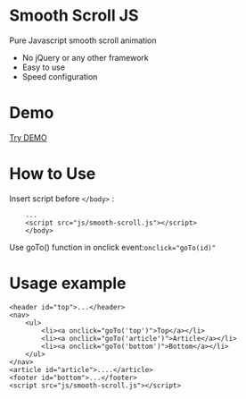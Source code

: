 # Smooth Scroll JS
Pure Javascript smooth scroll animation
* No jQuery or any other framework
* Easy to use
* Speed configuration

# Demo
[Try DEMO](http://antontemchenko.github.io/smooth-scroll-js/)

# How to Use
Insert script before ```</body>``` :
```
	...
	<script src="js/smooth-scroll.js"></script>
	</body>
```

Use goTo() function in onclick event:```onclick="goTo(id)"``` 

# Usage example

```
<header id="top">...</header>
<nav>
	<ul>
		<li><a onclick="goTo('top')">Top</a></li>
		<li><a onclick="goTo('article')">Article</a></li>
		<li><a onclick="goTo('bottom')">Bottom</a></li>
	</ul>
</nav>
<article id="article">....</article>
<footer id="bottom">...</footer>
<script src="js/smooth-scroll.js"></script>
```
